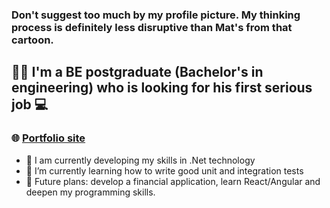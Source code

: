 ### Don't suggest too much by my profile picture. My thinking process is definitely less disruptive than Mat's from that cartoon.
## 🧑‍🎓 I'm a BE postgraduate (Bachelor's in engineering) who is looking for his first serious job 💻

### 🌐 [Portfolio site](https://m-szczepanski.vercel.app/)

- 🔭 I am currently developing my skills in .Net technology
- 🌱 I’m currently learning how to write good unit and integration tests
- 🔮 Future plans: develop a financial application, learn React/Angular and deepen my programming skills.

<!--
**m-szczepanski/m-szczepanski** is a ✨ _special_ ✨ repository because its `README.md` (this file) appears on your GitHub profile.

Here are some ideas to get you started:

- 🔭 I’m currently working on ...
- 🌱 I’m currently learning ...
- 👯 I’m looking to collaborate on ...
- 🤔 I’m looking for help with ...
- 💬 Ask me about ...
- 📫 How to reach me: ...
- 😄 Pronouns: ...
- ⚡ Fun fact: ...
-->
